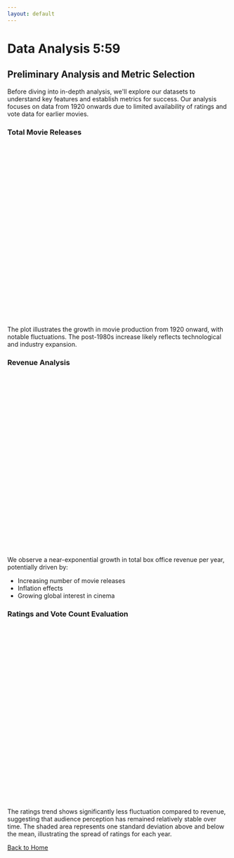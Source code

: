 ```yaml
---
layout: default
---
```


<script src="https://cdn.plot.ly/plotly-latest.min.js"></script>
<script src="https://cdnjs.cloudflare.com/ajax/libs/d3/7.8.5/d3.min.js"></script>

# Data Analysis 5:59

## Preliminary Analysis and Metric Selection

Before diving into in-depth analysis, we'll explore our datasets to understand key features and establish metrics for success. Our analysis focuses on data from 1920 onwards due to limited availability of ratings and vote data for earlier movies.

### Total Movie Releases

<div id="movieReleasesChart" style="width: 100%; height: 400px;"></div>

<script>
d3.json("assets/data/analysis_data.json").then(function(data) {
    var movieData = data.movie_releases;
    
    var trace = {
        x: movieData.map(d => d.year),
        y: movieData.map(d => d.count),
        type: 'scatter',
        mode: 'lines',
        line: {
            color: 'rgb(136, 204, 238)',
            width: 2
        },
        name: 'Number of Movies'
    };

    var layout = {
        title: 'Total Number of Movies Released Yearly',
        paper_bgcolor: '#1e1e1e',
        plot_bgcolor: '#1e1e1e',
        font: {
            color: 'white'
        },
        xaxis: {
            title: 'Year',
            gridcolor: 'gray'
        },
        yaxis: {
            title: 'Number of Movies',
            gridcolor: 'gray'
        }
    };

    var config = {
        responsive: true
    };

    Plotly.newPlot('movieReleasesChart', [trace], layout, config);
});
</script>

The plot illustrates the growth in movie production from 1920 onward, with notable fluctuations. The post-1980s increase likely reflects technological and industry expansion.

### Revenue Analysis

<div id="revenueChart" style="width: 100%; height: 400px;"></div>

<script>
d3.json("assets/data/analysis_data.json").then(function(data) {
    var revenueData = data.revenue;
    
    var trace = {
        x: revenueData.map(d => d.year),
        y: revenueData.map(d => d.revenue),
        type: 'scatter',
        mode: 'lines',
        line: {
            color: 'rgb(144, 238, 144)',
            width: 2
        },
        name: 'Total Revenue'
    };

    var layout = {
        title: 'Total Yearly Box Office Revenue',
        paper_bgcolor: '#1e1e1e',
        plot_bgcolor: '#1e1e1e',
        font: {
            color: 'white'
        },
        xaxis: {
            title: 'Year',
            gridcolor: 'gray'
        },
        yaxis: {
            title: 'Total Box Office Revenue [$]',
            type: 'log',
            gridcolor: 'gray'
        }
    };

    var config = {
        responsive: true
    };

    Plotly.newPlot('revenueChart', [trace], layout, config);
});
</script>

We observe a near-exponential growth in total box office revenue per year, potentially driven by:
- Increasing number of movie releases
- Inflation effects
- Growing global interest in cinema

### Ratings and Vote Count Evaluation

<div id="ratingsChart" style="width: 100%; height: 400px;"></div>

<script>
d3.json("assets/data/analysis_data.json").then(function(data) {
    var ratingsData = data.ratings;
    
    var meanTrace = {
        x: ratingsData.map(d => d.year),
        y: ratingsData.map(d => d.mean),
        type: 'scatter',
        mode: 'lines',
        line: {
            color: 'rgb(255, 165, 0)',
            width: 2
        },
        name: 'Mean Rating'
    };

    var medianTrace = {
        x: ratingsData.map(d => d.year),
        y: ratingsData.map(d => d.median),
        type: 'scatter',
        mode: 'lines',
        line: {
            color: 'white',
            width: 2,
            dash: 'dash'
        },
        name: 'Median Rating'
    };

    // Add confidence interval
    var upperBound = ratingsData.map(d => Math.min(d.mean + d.std, 10));
    var lowerBound = ratingsData.map(d => Math.max(d.mean - d.std, 0));
    
    var fillTrace = {
        x: ratingsData.map(d => d.year).concat(ratingsData.map(d => d.year).reverse()),
        y: upperBound.concat(lowerBound.reverse()),
        fill: 'toself',
        fillcolor: 'rgba(255, 255, 255, 0.1)',
        line: {width: 0},
        name: '1 Std Dev',
        showlegend: true,
        type: 'scatter'
    };

    var layout = {
        title: 'Yearly Rating Statistics',
        paper_bgcolor: '#1e1e1e',
        plot_bgcolor: '#1e1e1e',
        font: {
            color: 'white'
        },
        xaxis: {
            title: 'Year',
            gridcolor: 'gray'
        },
        yaxis: {
            title: 'Rating',
            range: [0, 10],
            gridcolor: 'gray'
        }
    };

    var config = {
        responsive: true
    };

    Plotly.newPlot('ratingsChart', [fillTrace, meanTrace, medianTrace], layout, config);
});
</script>

The ratings trend shows significantly less fluctuation compared to revenue, suggesting that audience perception has remained relatively stable over time. The shaded area represents one standard deviation above and below the mean, illustrating the spread of ratings for each year.

[Back to Home](/ada-template-website/)